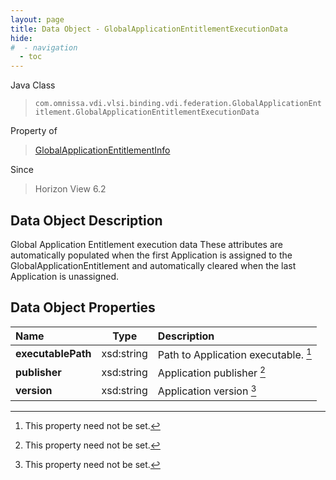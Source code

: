 ```yaml
---
layout: page
title: Data Object - GlobalApplicationEntitlementExecutionData
hide:
#  - navigation
  - toc
---
```






Java Class
> `com.omnissa.vdi.vlsi.binding.vdi.federation.GlobalApplicationEntitlement.GlobalApplicationEntitlementExecutionData`

Property of
> [GlobalApplicationEntitlementInfo](vdi.federation.GlobalApplicationEntitlement.GlobalApplicationEntitlementInfo.md#field_detail)

Since
> Horizon View 6.2


## Data Object Description

Global Application Entitlement execution data These attributes are automatically populated when the first Application is assigned to the GlobalApplicationEntitlement and automatically cleared when the last Application is unassigned.

## Data Object Properties

 Name | Type | Description
:---|:---:|:---
**executablePath**|  xsd:string|  Path to Application executable. [^1]
**publisher**|  xsd:string|  Application publisher [^1]
**version**|  xsd:string|  Application version [^1]
 


 


[^1]: This property need not be set.